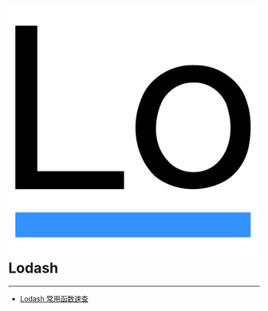 # ![Lodash](./images/logo.png ":size=100") Lodash

---

- [Lodash 常用函数速查](/repository/Libraries/Lodash/Lodash常用函数速查.md#lodash常用函数速查)